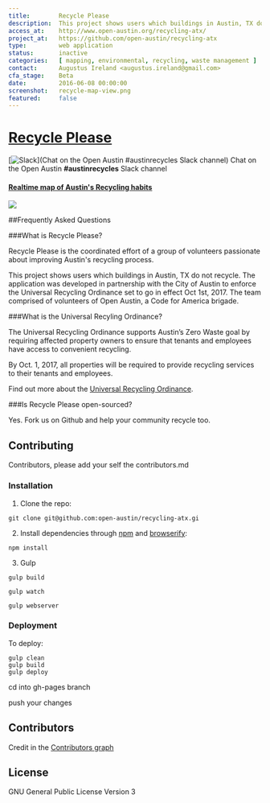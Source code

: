 ```yaml
---
title:        Recycle Please
description:  This project shows users which buildings in Austin, TX do not recycle. The application was developed in partnership with the City of Austin to enforce the Universal Recycling Ordinance set to go in effect Oct 1st, 2017.
access_at:    http://www.open-austin.org/recycling-atx/
project_at:   https://github.com/open-austin/recycling-atx
type:         web application
status:       inactive
categories:   [ mapping, environmental, recycling, waste management ]
contact:      Augustus Ireland <augustus.ireland@gmail.com>
cfa_stage:    Beta
date:         2016-06-08 00:00:00
screenshot:   recycle-map-view.png
featured:     false
---
```


[**Recycle Please**](http://www.open-austin.org/recycling-atx/)
====================
[![Slack](http://slack.open-austin.org/badge.svg)](Chat on the Open Austin #austinrecycles Slack channel) Chat on the Open Austin **#austinrecycles** Slack channel


#### [Realtime map of Austin's Recycling habits](http://www.open-austin.org/recycling-atx/)

![](https://cloud.githubusercontent.com/assets/8691910/15906666/7cce38ce-2d7f-11e6-9aa8-e500e3d2a542.png)


##Frequently Asked Questions

###What is Recycle Please?

Recycle Please is the coordinated effort of a group of volunteers passionate about improving Austin's recycling process.

This project shows users which buildings in Austin, TX do not recycle. The application was developed in partnership with the City of Austin to enforce the Universal Recycling Ordinance set to go in effect Oct 1st, 2017. The team comprised of volunteers of Open Austin, a Code for America brigade.

###What is the Universal Recyling Ordinance?

The Universal Recycling Ordinance supports Austin’s Zero Waste goal by requiring affected property owners to ensure that tenants and employees have access to convenient recycling.

By Oct. 1, 2017, all properties will be required to provide recycling services to their tenants and employees.

Find out more about the [Universal Recycling Ordinance](http://austintexas.gov/uro).

###Is Recycle Please open-sourced?

Yes. Fork us on Github and help your community recycle too.


## Contributing

Contributors, please add your self the contributors.md

### Installation

1. Clone the repo:

```
git clone git@github.com:open-austin/recycling-atx.gi
```

2. Install dependencies through [npm](https://www.npmjs.org/) and [browserify](http://browserify.org/):

```
npm install
```

3. Gulp

```
gulp build
```
```
gulp watch
```

```
gulp webserver
```

### Deployment

To deploy:

```
gulp clean
gulp build
gulp deploy
```

cd into gh-pages branch

push your changes

## Contributors

Credit in the [Contributors graph](https://github.com/open-austin/recycling-atx/graphs/contributors)


## License

GNU General Public License Version 3
